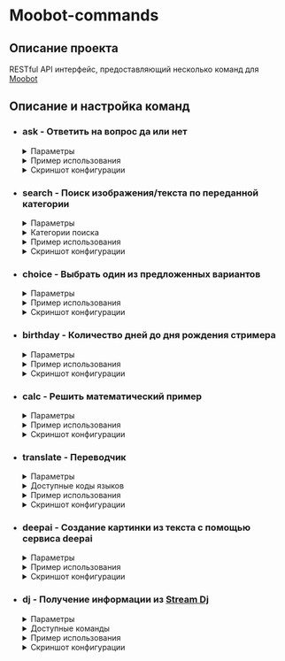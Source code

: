 # Moobot-commands

## Описание проекта
RESTful API интерфейс, предоставляющий несколько команд для <a href='https://moo.bot'>Moobot</a>

## Описание и настройка команд

- ### ask - Ответить на вопрос да или нет
  
  <details><summary>Параметры</summary>

    - q - Текст вопроса
    - random (Опционально) - отвечать на вопрос рандомно, или всегда отвечать на одинаковые вопросы одинаково (допустимые значения: true, false. По умолчанию принимает значение true)

  </details>
  
  <details><summary>Пример использования</summary>

    - [/ask/?random=false&q=команда+крутая?](https://moobot-commands.herokuapp.com/ask/?random=false&q=команда+крутая?)

  </details>
  
  <details><summary>Скриншот конфигурации</summary>
  
    <p align="center">
      <img src="https://github.com/Kicshikxo/Moobot-commands/blob/master/configuration-screenshots/ask.png?raw=true" alt="Скриншот конфигурации команды ask"/>
    </p>

  </details>

- ### search - Поиск изображения/текста по переданной категории
  
  <details><summary>Параметры</summary>

    - q - Категория поиска

  </details>
  
  <details><summary>Категории поиска</summary>

    - анек / анекдот - Поиск анекдота
    - киса / кот - Поиск рандомного изображения кота

  </details>
  
  <details><summary>Пример использования</summary>

    - [/search/?q=анек](https://moobot-commands.herokuapp.com/search/?q=анек)

  </details>
  
  <details><summary>Скриншот конфигурации</summary>
  
    <p align="center">
      <img src="https://github.com/Kicshikxo/Moobot-commands/blob/master/configuration-screenshots/search.png?raw=true" alt="Скриншот конфигурации команды search"/>
    </p>

  </details>
  
- ### choice - Выбрать один из предложенных вариантов
  
  <details><summary>Параметры</summary>

    - q - Список вариантов для выбора

  </details>
  
  <details><summary>Пример использования</summary>

    - [/choice/?q=кошка+собака](https://moobot-commands.herokuapp.com/choice/?q=кошка+собака)

  </details>
  
  <details><summary>Скриншот конфигурации</summary>
  
    <p align="center">
      <img src="https://github.com/Kicshikxo/Moobot-commands/blob/master/configuration-screenshots/choice.png?raw=true" alt="Скриншот конфигурации команды choice"/>
    </p>

  </details>
  
- ### birthday - Количество дней до дня рождения стримера
  
  <details><summary>Параметры</summary>

    - date - Дата дня рождения в формате ISO

  </details>
  
  <details><summary>Пример использования</summary>

    - [/birthday/?date=2021-09-25](https://moobot-commands.herokuapp.com/birthday/?date=2021-09-25)

  </details>
  
  <details><summary>Скриншот конфигурации</summary>
  
    <p align="center">
      <img src="https://github.com/Kicshikxo/Moobot-commands/blob/master/configuration-screenshots/birthday.png?raw=true" alt="Скриншот конфигурации команды birthday"/>
    </p>

  </details>
  
- ### calc - Решить математический пример
  
  <details><summary>Параметры</summary>

    - q - Математическое выражение для вычисления

  </details>
  
  <details><summary>Пример использования</summary>

    - [/calc/?q=56-12/2](https://moobot-commands.herokuapp.com/calc/?q=56-12/2)

  </details>
  
  <details><summary>Скриншот конфигурации</summary>
  
    <p align="center">
      <img src="https://github.com/Kicshikxo/Moobot-commands/blob/master/configuration-screenshots/calc.png?raw=true" alt="Скриншот конфигурации команды calc"/>
    </p>

  </details>
  
- ### translate - Переводчик
  
  <details><summary>Параметры</summary>

    - from - Код языка оригинального текста
    - to - Код языка перевода
    - text - Текст для перевода (допускается наличие кодов языков в начале)

  </details>
  
  <details><summary>Доступные коды языков</summary>

    - en - Английский
    - ru - Русский
    - de - Немецкий
    - fr - Французский
    - it - Итальянский
    - es - Испанский
    - zh - Китайский
    - pt - Португальский
    - ar - Арабский

  </details>
  
  <details><summary>Пример использования</summary>

    - [/translate/?from=en&to=ru&text=Hello](https://moobot-commands.herokuapp.com/translate/?from=en&to=ru&text=Hello)

  </details>
  
  <details><summary>Скриншот конфигурации</summary>
  
    <p align="center">
      <img src="https://github.com/Kicshikxo/Moobot-commands/blob/master/configuration-screenshots/translate.png?raw=true" alt="Скриншот конфигурации команды translate"/>
    </p>

  </details>

- ### deepai - Создание картинки из текста с помощью сервиса deepai
  
  <details><summary>Параметры</summary>

    - q - Текст для преобразования в картинку
    - apiKey - API ключ для DeepAI (https://deepai.org/dashboard/profile)

  </details>
  
  <details><summary>Пример использования</summary>

    - [/deepai/?q=shark&apiKey=06ebd50a-????-????-????-7f3257e92553](https://moobot-commands.herokuapp.com/deepai/?q=shark&apiKey=06ebd50a-42aa-402e-b6c3-7f3257e92553)

  </details>
  
  <details><summary>Скриншот конфигурации</summary>
  
    <p align="center">
      <img src="https://github.com/Kicshikxo/Moobot-commands/blob/master/configuration-screenshots/deepai.png?raw=true" alt="Скриншот конфигурации команды deepai"/>
    </p>

  </details>
  
- ### dj - Получение информации из [Stream Dj](https://streamdj.ru/)
  
  <details><summary>Параметры</summary>

    - q - Команда
    - c - ID канала (указан в URL - https://streamdj.ru/dashboard/??????#)
    - apiKey (Опционально) - API ключ от Stream Dj, необходим для команды skip
    - url (Опционально) - Ссылка на страницу Stream Dj. Отображается при вызове команды без параметров
    - nickname (Опционально) - Никнейм пользователя, который будет использоваться при добавлении треков (по-умолчанию: Moobot)

  </details>
  
  <details><summary>Доступные команды</summary>

    - current / track - Информация о текущем треке
    - list - Список треков
    - skip (работает только с указанным apiKey) - Пропустить текущий трек

  </details>
  
  <details><summary>Пример использования</summary>

    - [/dj/?c=??????&q=list](https://moobot-commands.herokuapp.com/dj/?c=99840&q=list)

  </details>
  
  <details><summary>Скриншот конфигурации</summary>
  
    <p align="center">
      <img src="https://github.com/Kicshikxo/Moobot-commands/blob/master/configuration-screenshots/dj.png?raw=true" alt="Скриншот конфигурации команды dj"/>
    </p>

  </details>
